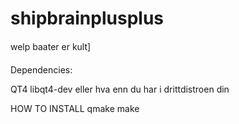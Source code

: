shipbrainplusplus
=================
welp
baater er kult]

Dependencies:

QT4
libqt4-dev eller hva enn du har i drittdistroen din

HOW TO INSTALL
qmake
make
